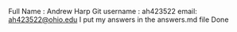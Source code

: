 Full Name : Andrew Harp
Git username : ah423522
email: ah423522@ohio.edu
I put my answers in the answers.md file
Done
